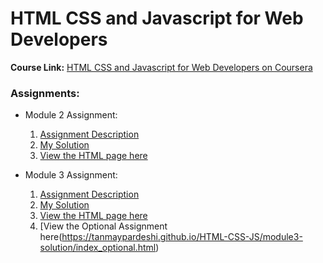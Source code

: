# HTML CSS and Javascript for Web Developers

**Course Link:** [HTML CSS and Javascript for Web Developers on Coursera](https://www.coursera.org/learn/html-css-javascript-for-web-developers?)

### Assignments:

* Module 2 Assignment:
  1. [Assignment Description](https://github.com/jhu-ep-coursera/fullstack-course4/blob/master/assignments/assignment2/Assignment-2.md)
  2. [My Solution](https://github.com/tanmaypardeshi/HTML-CSS-JS/tree/gh-pages)
  3. [View the HTML page here](https://tanmaypardeshi.github.io/HTML-CSS-JS/module2-solution/)


* Module 3 Assignment:
  1. [Assignment Description](https://github.com/jhu-ep-coursera/fullstack-course4/blob/master/assignments/assignment3/Assignment-3.md)
  2. [My Solution](https://github.com/tanmaypardeshi/HTML-CSS-JS/tree/gh-pages)
  3. [View the HTML page here](https://tanmaypardeshi.github.io/HTML-CSS-JS/module3-solution/)
  4. [View the Optional Assignment here(https://tanmaypardeshi.github.io/HTML-CSS-JS/module3-solution/index_optional.html)
